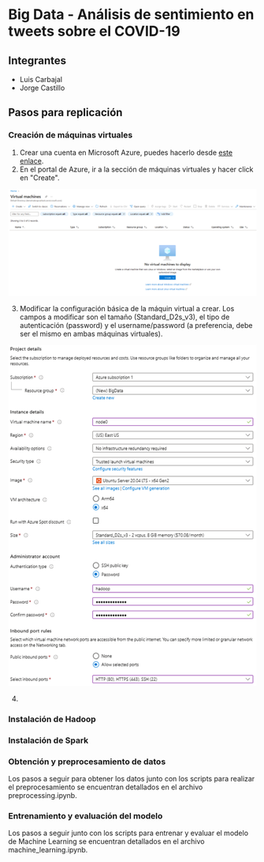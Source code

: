 # Big Data - Análisis de sentimiento en tweets sobre el COVID-19

## Integrantes
* Luis Carbajal
* Jorge Castillo

## Pasos para replicación

### Creación de máquinas virtuales
1. Crear una cuenta en Microsoft Azure, puedes hacerlo desde [este enlace](https://azure.microsoft.com/en-us/free).
2. En el portal de Azure, ir a la sección de máquinas virtuales y hacer click en "Create".

![img](./images/portal_vm.png)

3. Modificar la configuración básica de la máquin virtual a crear. Los campos a modificar son el tamaño (Standard_D2s_v3), el tipo de autenticación (password) y el username/password (a preferencia, debe ser el mismo en ambas máquinas virtuales).

![img](./images/basics_vm.png)

4. 

### Instalación de Hadoop


### Instalación de Spark



### Obtención y preprocesamiento de datos
Los pasos a seguir para obtener los datos junto con los scripts para realizar el preprocesamiento se encuentran detallados en el archivo preprocessing.ipynb.

### Entrenamiento y evaluación del modelo
Los pasos a seguir junto con los scripts para entrenar y evaluar el modelo de Machine Learning se encuentran detallados en el archivo machine_learning.ipynb.
